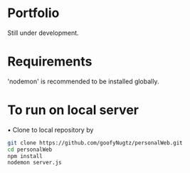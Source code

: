 # Portfolio

Still under development.

# Requirements
'nodemon' is recommended to be installed globally.

# To run on local server
• Clone to local repository by 
```bash
git clone https://github.com/goofyNugtz/personalWeb.git
cd personalWeb
npm install
nodemon server.js
```

